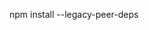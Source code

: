<!-- Mỗi khi cài package nào mà thư viện cũ không tương thích với react version mới thì thực hiện -->

npm install <package-name> --legacy-peer-deps
